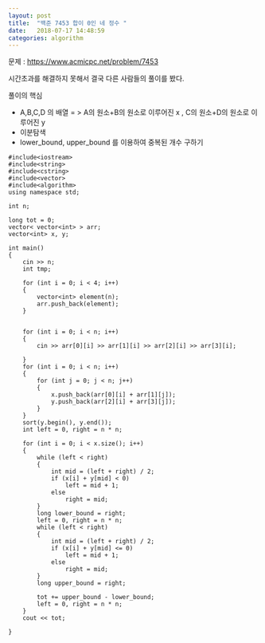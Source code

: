 ```yaml
---
layout: post
title:  "백준 7453 합이 0인 네 정수 "
date:   2018-07-17 14:48:59
categories: algorithm
---
```


문제 : https://www.acmicpc.net/problem/7453

시간초과를 해결하지 못해서 결국 다른 사람들의 풀이를 봤다.  

풀이의 핵심 
+ A,B,C,D 의 배열 = > A의 원소+B의 원소로 이루어진 x , C의 원소+D의 원소로 이루어진 y
+ 이분탐색
+ lower_bound, upper_bound 를 이용하여 중복된 개수 구하기



~~~
#include<iostream>
#include<string>
#include<cstring>
#include<vector>
#include<algorithm>
using namespace std;

int n;

long tot = 0;
vector< vector<int> > arr;
vector<int> x, y;

int main()
{
	cin >> n;
	int tmp;

	for (int i = 0; i < 4; i++)
	{
		vector<int> element(n);
		arr.push_back(element);
	}


	for (int i = 0; i < n; i++)
	{
		cin >> arr[0][i] >> arr[1][i] >> arr[2][i] >> arr[3][i];

	}
	for (int i = 0; i < n; i++)
	{
		for (int j = 0; j < n; j++)
		{
			x.push_back(arr[0][i] + arr[1][j]);
			y.push_back(arr[2][i] + arr[3][j]);
		}
	}
	sort(y.begin(), y.end());
	int left = 0, right = n * n;

	for (int i = 0; i < x.size(); i++)
	{
		while (left < right)
		{
			int mid = (left + right) / 2;
			if (x[i] + y[mid] < 0)
				left = mid + 1;
			else
				right = mid;
		}
		long lower_bound = right;
		left = 0, right = n * n;
		while (left < right)
		{
			int mid = (left + right) / 2;
			if (x[i] + y[mid] <= 0)
				left = mid + 1;
			else
				right = mid;
		}
		long upper_bound = right;

		tot += upper_bound - lower_bound;
		left = 0, right = n * n;
	}
	cout << tot;

}
~~~
